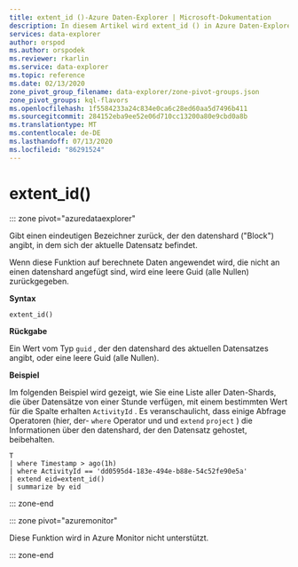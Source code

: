 ```yaml
---
title: extent_id ()-Azure Daten-Explorer | Microsoft-Dokumentation
description: In diesem Artikel wird extent_id () in Azure Daten-Explorer beschrieben.
services: data-explorer
author: orspod
ms.author: orspodek
ms.reviewer: rkarlin
ms.service: data-explorer
ms.topic: reference
ms.date: 02/13/2020
zone_pivot_group_filename: data-explorer/zone-pivot-groups.json
zone_pivot_groups: kql-flavors
ms.openlocfilehash: 1f5584233a24c834e0ca6c28ed60aa5d7496b411
ms.sourcegitcommit: 284152eba9ee52e06d710cc13200a80e9cbd0a8b
ms.translationtype: MT
ms.contentlocale: de-DE
ms.lasthandoff: 07/13/2020
ms.locfileid: "86291524"
---
```

# <a name="extent_id"></a>extent_id()

::: zone pivot="azuredataexplorer"

Gibt einen eindeutigen Bezeichner zurück, der den datenshard ("Block") angibt, in dem sich der aktuelle Datensatz befindet.

Wenn diese Funktion auf berechnete Daten angewendet wird, die nicht an einen datenshard angefügt sind, wird eine leere Guid (alle Nullen) zurückgegeben.

**Syntax**

`extent_id()`

**Rückgabe**

Ein Wert vom Typ `guid` , der den datenshard des aktuellen Datensatzes angibt, oder eine leere Guid (alle Nullen).

**Beispiel**

Im folgenden Beispiel wird gezeigt, wie Sie eine Liste aller Daten-Shards, die über Datensätze von einer Stunde verfügen, mit einem bestimmten Wert für die Spalte erhalten `ActivityId` . Es veranschaulicht, dass einige Abfrage Operatoren (hier, der- `where` Operator und und `extend` `project` ) die Informationen über den datenshard, der den Datensatz gehostet, beibehalten.

```kusto
T
| where Timestamp > ago(1h)
| where ActivityId == 'dd0595d4-183e-494e-b88e-54c52fe90e5a'
| extend eid=extent_id()
| summarize by eid
```

::: zone-end

::: zone pivot="azuremonitor"

Diese Funktion wird in Azure Monitor nicht unterstützt.

::: zone-end
